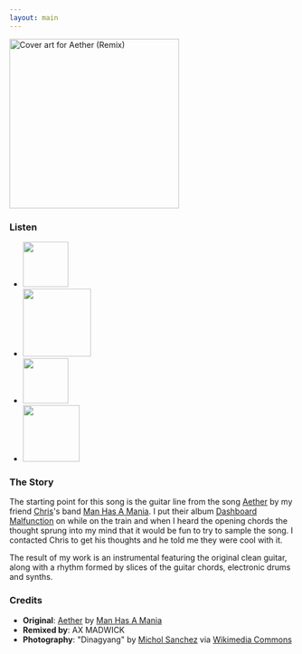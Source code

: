 ```yaml
---
layout: main
---
```


<div class="track__art">
<img src="{{site.url}}/images/aether@600x600.jpg" alt="Cover art for Aether (Remix)" width="300">
</div>
<div class="track__links">
	<h3>Listen</h3>
	<ul>
		<li><a href="https://open.spotify.com/album/7EF6mgWsstED3M3MJGlhTJ?si=5s5MyhgITBGXTheGGG_QPQ"><img src="{{site.url}}/images/spotify_logo_green.png" width="80"></a></li>
		<li><a href="https://soundcloud.com/ax-madwick/aether"><img src="{{site.url}}/images/soundcloud_logo_2.png" width="120"></a></li>
		<li><a href="https://music.apple.com/us/album/aether-feat-man-has-a-mania-remix-single/1714118934"><img src="{{site.url}}/images/apple_music_logo.svg" width="80"></a></li>
		<li><a href="https://www.youtube.com/watch?v=fwcuI3eh-_A"><img src="{{site.url}}/images/youtube_logo.svg" width="100"></a></li>
	</ul>
	<h3>The Story</h3>
	<p>The starting point for this song is the guitar line from the song <a href="https://manhasamania.bandcamp.com/track/aether">Aether</a> by my friend <a href="https://www.instagram.com/ludabuddha_music/">Chris</a>'s band <a href="https://manhasamania.bandcamp.com/">Man Has A Mania</a>. I put their album <a href="https://manhasamania.bandcamp.com/album/dashboard-malfunction">Dashboard Malfunction</a> on while on the train and when I heard the opening chords the thought sprung into my mind that it would be fun to try to sample the song. I contacted Chris to get his thoughts and he told me they were cool with it.</p>
	<p>The result of my work is an instrumental featuring the original clean guitar, along with a rhythm formed by slices of the guitar chords, electronic drums and synths.</p>
</div>

<h3>Credits</h3>
<ul>
	<li><strong>Original</strong>: <a href="https://manhasamania.bandcamp.com/track/aether">Aether</a> by <a href="https://manhasamania.bandcamp.com/">Man Has A Mania</a></li>
	<li><strong>Remixed by</strong>: AX MADWICK</li>
	<li><strong>Photography</strong>: "Dinagyang" by <a href="https://www.instagram.com/micholsanchez/">Michol Sanchez</a> via <a href="https://commons.wikimedia.org/wiki/File:Dinagyang.jpg">Wikimedia Commons</a></li>
</ul>